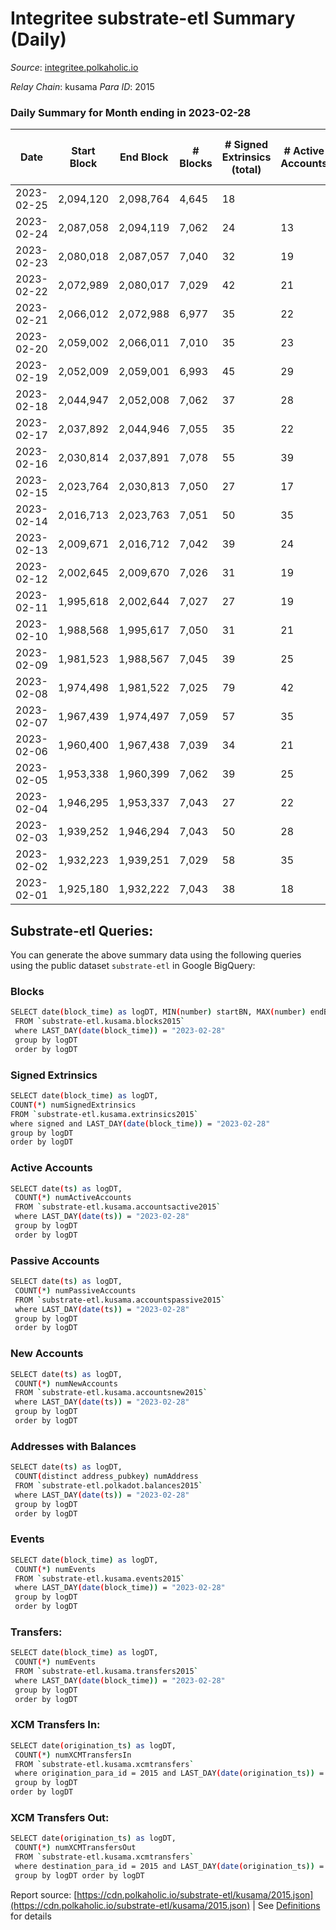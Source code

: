 # Integritee substrate-etl Summary (Daily)

_Source_: [integritee.polkaholic.io](https://integritee.polkaholic.io)

*Relay Chain*: kusama
*Para ID*: 2015



### Daily Summary for Month ending in 2023-02-28


| Date | Start Block | End Block | # Blocks | # Signed Extrinsics (total) | # Active Accounts | # Passive | # New | # Addresses with Balances | # Events | # Transfers | # XCM Transfers In | # XCM Transfers Out | Issues | 
| ---- | ----------- | --------- | -------- | --------------------------- | ----------------- | --------- | ----- | ------------------------- | -------- | ----------- | ------------------ | ------------------- | ------ |
| 2023-02-25 | 2,094,120 | 2,098,764 | 4,645 | 18 |  |  |  |  | 9,401 | 9 ($1,515.97) |   |   |  |
| 2023-02-24 | 2,087,058 | 2,094,119 | 7,062 | 24 | 13 |  | 1 | 12,967 | 14,277 | 14 ($8,255.71) |   |   |  |
| 2023-02-23 | 2,080,018 | 2,087,057 | 7,040 | 32 | 19 |  | 6 | 12,967 | 14,286 | 16 ($3,363.88) |   |   |  |
| 2023-02-22 | 2,072,989 | 2,080,017 | 7,029 | 42 | 21 |  | 1 | 12,961 | 14,328 | 22 ($4,501.76) |   |   |  |
| 2023-02-21 | 2,066,012 | 2,072,988 | 6,977 | 35 | 22 |  |  | 12,960 | 14,177 | 20 ($3,287.92) |   |   |  |
| 2023-02-20 | 2,059,002 | 2,066,011 | 7,010 | 35 | 23 |  | 1 | 12,961 | 14,234 | 19 ($14,145.36) |   |   |  |
| 2023-02-19 | 2,052,009 | 2,059,001 | 6,993 | 45 | 29 |  | 2 | 12,960 | 14,266 | 19 ($1,241.86) |   |   |  |
| 2023-02-18 | 2,044,947 | 2,052,008 | 7,062 | 37 | 28 |  | 4 | 12,958 | 14,360 | 15 ($11,319.83) |   |   |  |
| 2023-02-17 | 2,037,892 | 2,044,946 | 7,055 | 35 | 22 |  | 2 | 12,954 | 14,329 | 18 ($21,711.50) |   | 1 ($8.12) |  |
| 2023-02-16 | 2,030,814 | 2,037,891 | 7,078 | 55 | 39 |  | 2 | 12,952 | 14,496 | 32 ($2,469.10) |   |   |  |
| 2023-02-15 | 2,023,764 | 2,030,813 | 7,050 | 27 | 17 |  | 1 | 12,950 | 14,270 | 15 ($16,075.15) |   |   |  |
| 2023-02-14 | 2,016,713 | 2,023,763 | 7,051 | 50 | 35 |  | 3 | 12,949 | 14,422 | 27 ($48,309.50) |   |   |  |
| 2023-02-13 | 2,009,671 | 2,016,712 | 7,042 | 39 | 24 |  | 1 | 12,946 | 14,330 | 22 ($7,519.31) |   |   |  |
| 2023-02-12 | 2,002,645 | 2,009,670 | 7,026 | 31 | 19 |  | 1 | 12,945 | 14,244 | 17 ($2,169.12) | 1 ($81.92) |   |  |
| 2023-02-11 | 1,995,618 | 2,002,644 | 7,027 | 27 | 19 |  | 3 | 12,944 | 14,223 | 11 ($841.77) |   |   |  |
| 2023-02-10 | 1,988,568 | 1,995,617 | 7,050 | 31 | 21 |  |  | 12,941 | 14,295 | 13 ($1,401.00) |   |   |  |
| 2023-02-09 | 1,981,523 | 1,988,567 | 7,045 | 39 | 25 |  | 2 | 12,941 | 14,349 | 27 ($15,277.93) |   |   |  |
| 2023-02-08 | 1,974,498 | 1,981,522 | 7,025 | 79 | 42 |  | 3 | 12,939 | 14,557 | 59 ($29,396.81) |   |   |  |
| 2023-02-07 | 1,967,439 | 1,974,497 | 7,059 | 57 | 35 |  | 1 | 12,936 | 14,474 | 45 ($16,450.28) |   |   |  |
| 2023-02-06 | 1,960,400 | 1,967,438 | 7,039 | 34 | 21 |  | 2 | 12,935 | 14,299 | 22 ($17,349.02) |   |   |  |
| 2023-02-05 | 1,953,338 | 1,960,399 | 7,062 | 39 | 25 |  | 2 | 12,934 | 14,369 | 25 ($5,927.95) |   |   |  |
| 2023-02-04 | 1,946,295 | 1,953,337 | 7,043 | 27 | 22 |  | 4 | 12,932 | 14,262 | 14 ($568.98) |   |   |  |
| 2023-02-03 | 1,939,252 | 1,946,294 | 7,043 | 50 | 28 |  | 3 | 12,928 | 14,406 | 35 ($17,244.21) |   |   |  |
| 2023-02-02 | 1,932,223 | 1,939,251 | 7,029 | 58 | 35 |  | 3 | 12,926 | 14,413 | 40 ($66,992.31) |   |   |  |
| 2023-02-01 | 1,925,180 | 1,932,222 | 7,043 | 38 | 18 |  | 2 | 12,924 | 14,320 | 24 ($6,873.03) |   |   |  |

## Substrate-etl Queries:
You can generate the above summary data using the following queries using the public dataset `substrate-etl` in Google BigQuery:

### Blocks
```bash
SELECT date(block_time) as logDT, MIN(number) startBN, MAX(number) endBN, COUNT(*) numBlocks 
 FROM `substrate-etl.kusama.blocks2015`  
 where LAST_DAY(date(block_time)) = "2023-02-28" 
 group by logDT 
 order by logDT
```

### Signed Extrinsics
```bash
SELECT date(block_time) as logDT, 
COUNT(*) numSignedExtrinsics 
FROM `substrate-etl.kusama.extrinsics2015`  
where signed and LAST_DAY(date(block_time)) = "2023-02-28" 
group by logDT 
order by logDT
```

### Active Accounts
```bash
SELECT date(ts) as logDT, 
 COUNT(*) numActiveAccounts 
 FROM `substrate-etl.kusama.accountsactive2015` 
 where LAST_DAY(date(ts)) = "2023-02-28" 
 group by logDT 
 order by logDT
```

### Passive Accounts
```bash
SELECT date(ts) as logDT, 
 COUNT(*) numPassiveAccounts 
 FROM `substrate-etl.kusama.accountspassive2015` 
 where LAST_DAY(date(ts)) = "2023-02-28" 
 group by logDT 
 order by logDT
```

### New Accounts
```bash
SELECT date(ts) as logDT, 
 COUNT(*) numNewAccounts 
 FROM `substrate-etl.kusama.accountsnew2015` 
 where LAST_DAY(date(ts)) = "2023-02-28" 
 group by logDT
 order by logDT
```

### Addresses with Balances
```bash
SELECT date(ts) as logDT,
 COUNT(distinct address_pubkey) numAddress 
 FROM `substrate-etl.polkadot.balances2015` 
 where LAST_DAY(date(ts)) = "2023-02-28" 
 group by logDT 
 order by logDT
```

### Events
```bash
SELECT date(block_time) as logDT, 
 COUNT(*) numEvents 
 FROM `substrate-etl.kusama.events2015` 
 where LAST_DAY(date(block_time)) = "2023-02-28" 
 group by logDT 
 order by logDT
```

### Transfers:
```bash
SELECT date(block_time) as logDT, 
 COUNT(*) numEvents 
 FROM `substrate-etl.kusama.transfers2015` 
 where LAST_DAY(date(block_time)) = "2023-02-28" 
 group by logDT 
 order by logDT
```

### XCM Transfers In:
```bash
SELECT date(origination_ts) as logDT, 
 COUNT(*) numXCMTransfersIn 
 FROM `substrate-etl.kusama.xcmtransfers` 
 where origination_para_id = 2015 and LAST_DAY(date(origination_ts)) = "2023-02-28" 
 group by logDT 
order by logDT
```

### XCM Transfers Out:
```bash
SELECT date(origination_ts) as logDT, 
 COUNT(*) numXCMTransfersOut 
 FROM `substrate-etl.kusama.xcmtransfers` 
 where destination_para_id = 2015 and LAST_DAY(date(origination_ts)) = "2023-02-28" 
 group by logDT order by logDT
```


Report source: [https://cdn.polkaholic.io/substrate-etl/kusama/2015.json](https://cdn.polkaholic.io/substrate-etl/kusama/2015.json) | See [Definitions](/DEFINITIONS.md) for details
